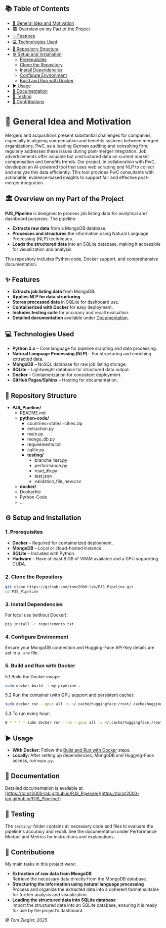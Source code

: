 ## 📚 Table of Contents

- [🏃 General Idea and Motivation](#-general-idea-and-motivation)
- [🏛️ Overview on my Part of the Project](#-overview-on-my-part-of-the-project)
- [✨ Features](#-features)
- [💻 Technologies Used](#-technologies-used)
- [📁 Repository Structure](#-repository-structure)
- [⚙️ Setup and Installation](#-setup-and-installation)
  - [Prerequisites](#prerequisites)
  - [Clone the Repository](#clone-the-repository)
  - [Install Dependencies](#install-dependencies)
  - [Configure Environment](#configure-environment)
  - [Build and Run with Docker](#build-and-run-with-docker)
- [▶️ Usage](#-usage)
- [📄 Documentation](#-documentation)
- [🧪 Testing](#-testing)
- [👥 Contributions](#-contributions)



# 🏃 General Idea and Motivation

Mergers and acquisitions present substantial challenges for companies, especially in aligning compensation and benefits systems between merged organizations. PwC, as a leading German auditing and consulting firm, regularly addresses these issues during post-merger integration. Job advertisements offer valuable but unstructured data on current market compensation and benefits trends. Our project, in collaboration with PwC, developed an AI-powered tool that uses web scraping and NLP to collect and analyze this data efficiently. This tool provides PwC consultants with actionable, evidence-based insights to support fair and effective post-merger integration.



## 🏛️ Overview on my Part of the Project

**PJS_Pipeline** is designed to process job listing data for analytical and dashboard purposes. The pipeline:

- **Extracts raw data** from a MongoDB database.
- **Processes and structures** the information using Natural Language Processing (NLP) techniques.
- **Loads the structured data** into an SQLite database, making it accessible for visualization and analysis.

This repository includes Python code, Docker support, and comprehensive documentation.



## ✨ Features

- **Extracts job listing data** from MongoDB.
- **Applies NLP for data structuring**.
- **Stores processed data** in SQLite for dashboard use.
- **Containerized with Docker** for easy deployment.
- **Includes testing suite** for accuracy and recall evaluation.
- **Detailed documentation** available under [Documentation](#documentation).



## 💻 Technologies Used

- **Python 3.x** – Core language for pipeline scripting and data processing.
- **Natural Language Processing (NLP)** – For structuring and enriching extracted data.
- **MongoDB** – NoSQL database for raw job listing storage.
- **SQLite** – Lightweight database for structured data output.
- **Docker** – Containerization for consistent deployment.
- **GitHub Pages/Sphinx** – Hosting for documentation.



## 📁 Repository Structure

- **PJS_Pipeline/**
  - README.md
  - **python-code/**
    - countries+states+cities.zip
    - extraction.py
    - main.py
    - mongo_db.py
    - requirements.txt
    - sqlite.py
    - **testing/**
         - branche_test.py
         - performance.py
         - read_db.py
         - test.json
         - validation_file_new.csv
  - **docker/**
   - Dockerfile
   - Python-Code
   - ...



## ⚙️ Setup and Installation

### 1. Prerequisites

- **Docker** – Required for containerized deployment.
- **MongoDB** – Local or cloud-hosted instance.
- **SQLite** – Included with Python.
- **Hadware** - Have at least 8 GB of VRAM available and a GPU supporting CUDA.

### 2. Clone the Repository

```bash
git clone https://github.com/tomz2000-lab/PJS_Pipeline.git
cd PJS_Pipeline
```

### 3. Install Dependencies

For local use (without Docker):

```bash
pip install -r requirements.txt
```

### 4. Configure Environment

Ensure your MongoDB connection and Hugging-Face API-Key details are set in a `.env` file.


### 5. Build and Run with Docker

5.1 Build the Docker image:

```bash
sudo docker build -t my-pipeline .
```

5.2 Run the container (with GPU support and persistent cache):

```bash
sudo docker run --gpus all -v ~/.cache/huggingface:/root/.cache/huggingface -v ~/docker-data/sqlite:/app/data my-pipeline
```


5.3 To run every hour:

```bash
0 * * * * sudo docker run --rm --gpus all -v ~/.cache/huggingface:/root/.cache/huggingface -v ~/docker-data/sqlite:/app/data my-pipeline
```



## ▶️ Usage

- **With Docker:** Follow the [Build and Run with Docker](#build-and-run-with-docker) steps.
- **Locally:** After setting up dependencies, MongoDB and Hugging-Face access, run `main.py`.



## 📄 Documentation

Detailed documentation is available at:  
[https://tomz2000-lab.github.io/PJS_Pipeline/](https://tomz2000-lab.github.io/PJS_Pipeline/)



## 🧪 Testing

The `testing/` folder contains all necessary code and files to evaluate the pipeline's accuracy and recall. See the documentation under Performance Moduel and Metrics for instructions and explanations.



## 👥 Contributions

My main tasks in this project were:

- **Extraction of raw data from MongoDB**  
  Retrieve the necessary data directly from the MongoDB database.
- **Structuring the information using natural language processing**  
  Process and organize the extracted data into a coherent format suitable for further analysis and visualization.
- **Loading the structured data into SQLite database**  
  Import the structured data into an SQLite database, ensuring it is ready for use by the project’s dashboard.



*© Tom Ziegler, 2025*
